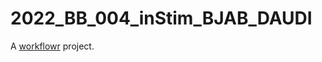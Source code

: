 # 2022_BB_004_inStim_BJAB_DAUDI

A [workflowr][] project.

[workflowr]: https://github.com/workflowr/workflowr
